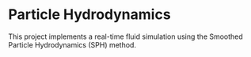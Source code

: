 # Particle Hydrodynamics
This project implements a real-time fluid simulation using the Smoothed Particle Hydrodynamics (SPH) method.